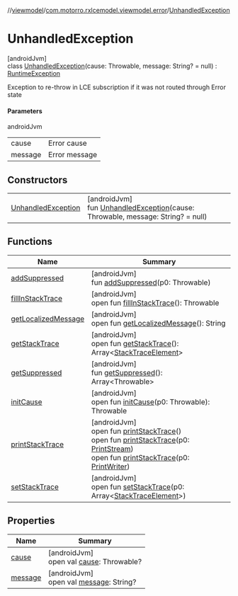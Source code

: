 //[viewmodel](../../../index.md)/[com.motorro.rxlcemodel.viewmodel.error](../index.md)/[UnhandledException](index.md)

# UnhandledException

[androidJvm]\
class [UnhandledException](index.md)(cause: Throwable, message: String? = null) : [RuntimeException](https://developer.android.com/reference/kotlin/java/lang/RuntimeException.html)

Exception to re-throw in LCE subscription if it was not routed through Error state

#### Parameters

androidJvm

| | |
|---|---|
| cause | Error cause |
| message | Error message |

## Constructors

| | |
|---|---|
| [UnhandledException](-unhandled-exception.md) | [androidJvm]<br>fun [UnhandledException](-unhandled-exception.md)(cause: Throwable, message: String? = null) |

## Functions

| Name | Summary |
|---|---|
| [addSuppressed](index.md#282858770%2FFunctions%2F1456247564) | [androidJvm]<br>fun [addSuppressed](index.md#282858770%2FFunctions%2F1456247564)(p0: Throwable) |
| [fillInStackTrace](index.md#-1102069925%2FFunctions%2F1456247564) | [androidJvm]<br>open fun [fillInStackTrace](index.md#-1102069925%2FFunctions%2F1456247564)(): Throwable |
| [getLocalizedMessage](index.md#1043865560%2FFunctions%2F1456247564) | [androidJvm]<br>open fun [getLocalizedMessage](index.md#1043865560%2FFunctions%2F1456247564)(): String |
| [getStackTrace](index.md#2050903719%2FFunctions%2F1456247564) | [androidJvm]<br>open fun [getStackTrace](index.md#2050903719%2FFunctions%2F1456247564)(): Array&lt;[StackTraceElement](https://developer.android.com/reference/kotlin/java/lang/StackTraceElement.html)&gt; |
| [getSuppressed](index.md#672492560%2FFunctions%2F1456247564) | [androidJvm]<br>fun [getSuppressed](index.md#672492560%2FFunctions%2F1456247564)(): Array&lt;Throwable&gt; |
| [initCause](index.md#-418225042%2FFunctions%2F1456247564) | [androidJvm]<br>open fun [initCause](index.md#-418225042%2FFunctions%2F1456247564)(p0: Throwable): Throwable |
| [printStackTrace](index.md#-1769529168%2FFunctions%2F1456247564) | [androidJvm]<br>open fun [printStackTrace](index.md#-1769529168%2FFunctions%2F1456247564)()<br>open fun [printStackTrace](index.md#1841853697%2FFunctions%2F1456247564)(p0: [PrintStream](https://developer.android.com/reference/kotlin/java/io/PrintStream.html))<br>open fun [printStackTrace](index.md#1175535278%2FFunctions%2F1456247564)(p0: [PrintWriter](https://developer.android.com/reference/kotlin/java/io/PrintWriter.html)) |
| [setStackTrace](index.md#2135801318%2FFunctions%2F1456247564) | [androidJvm]<br>open fun [setStackTrace](index.md#2135801318%2FFunctions%2F1456247564)(p0: Array&lt;[StackTraceElement](https://developer.android.com/reference/kotlin/java/lang/StackTraceElement.html)&gt;) |

## Properties

| Name | Summary |
|---|---|
| [cause](index.md#-654012527%2FProperties%2F1456247564) | [androidJvm]<br>open val [cause](index.md#-654012527%2FProperties%2F1456247564): Throwable? |
| [message](index.md#1824300659%2FProperties%2F1456247564) | [androidJvm]<br>open val [message](index.md#1824300659%2FProperties%2F1456247564): String? |

